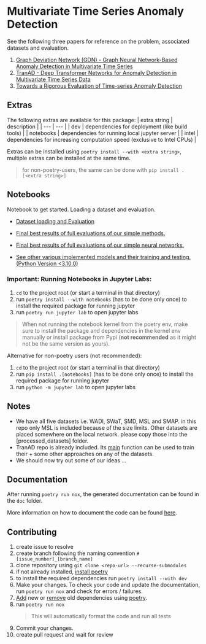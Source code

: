 # Multivariate Time Series Anomaly Detection
See the following three papers for reference on the problem, associated datasets and evaluation.

1. [Graph Deviation Network (GDN) - Graph Neural Network-Based Anomaly Detection in Multivariate Time Series](https://arxiv.org/pdf/2106.06947.pdf)
2. [TranAD - Deep Transformer Networks for Anomaly Detection in
Multivariate Time Series Data](https://arxiv.org/pdf/2201.07284.pdf)
3. [Towards a Rigorous Evaluation of Time-series Anomaly Detection](https://arxiv.org/pdf/2109.05257.pdf)

## Extras

The following extras are available for this package:
| extra string | description |
| --- | --- |
| dev | dependencies for deployment (like build tools) |
| notebooks | dependencies for running local jupyter server |
| intel | dependencies for increasing computation speed (exclusive to Intel CPUs) |

Extras can be installed using `poetry install --with <extra string>`, multiple extras can be installed at the same time.
> for non-poetry-users, the same can be done with `pip install .[<extra string>]` 

## Notebooks

 Notebook to get started. Loading a dataset and evaluation.

* [Dataset loading and Evaluation](./notebooks/dataset_loading_and_evaluation.ipynb)

* [Final best results of full evaluations of our simple methods.](./notebooks/Baselines_Evaluation_v2.ipynb)

* [Final best results of full evaluations of our simple neural networks.](./notebooks/SOTA_Evaluation.ipynb)

* [See other various implemented models and their training and testing. (Python Version <3.10.0)](./notebooks/models_train_test.ipynb)


### Important: Running Notebooks in Jupyter Labs:

1. `cd` to the project root (or start a terminal in that directory)
2. run `poetry install --with notebooks` (has to be done only once) to install the required package for running jupyter
3. run `poetry run jupyter lab` to open jupyter labs

> When not running the notebook kernel from the poetry env, make sure to install the package and dependencies in the kernel env manually or install package from Pypi (**not recommended** as it might not be the same version as yours).

Alternative for non-poetry users (not recommended):
1. `cd` to the project root (or start a terminal in that directory)
2. run `pip install .[notebooks]` (has to be done only once) to install the required package for running jupyter
3. run `python -m jupyter lab` to open jupyter labs

## Notes

* We have all five datasets i.e. WADI, SWaT, SMD, MSL and SMAP. in this repo only MSL is included because of the size limits. Other datasets are placed somewhere on the local network. please copy those into the [processed_datasets] folder.
* TranAD repo is already included. Its [main](TranAD/main.py) function can be used to train their + some other approaches on any of the datasets.
* We should now try out some of our ideas ...  

## Documentation
After running `poetry run nox`, the generated documentation can be found in the `doc` folder.

More information on how to document the code can be found [here](https://pdoc.dev/docs/pdoc.html#how-can-i).

## Contributing
1. create issue to resolve
2. create branch following the naming convention `#[issue_number]_[branch_name]`
3. clone repository using `git clone <repo-url> --recurse-submodules`
4. if not already installed, [install poetry](https://python-poetry.org/docs/#installation)
5. to install the required dependencies run `poetry install --with dev`
7. Make your changes. To check your code and update the documentation, run `poetry run nox` and check for errors / failures.
8. [Add](https://python-poetry.org/docs/cli/#add) new or [remove](https://python-poetry.org/docs/cli/#remove) old dependencies using [poetry](https://python-poetry.org/docs/). 
9. run `poetry run nox`
   > This will automatically format the code and run all tests
10. Commit your changes.
11. create pull request and wait for review
